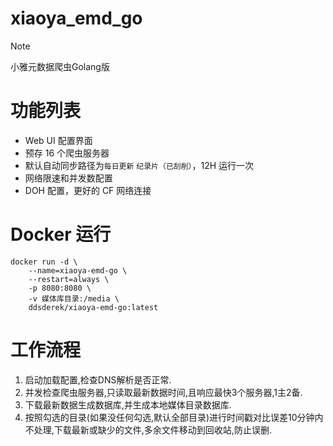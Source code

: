 # xiaoya_emd_go

> [!NOTE]
> 小雅元数据爬虫Golang版

# 功能列表

- Web UI 配置界面
- 预存 16 个爬虫服务器
- 默认自动同步路径为`每日更新` `纪录片（已刮削）`，12H 运行一次
- 网络限速和并发数配置
- DOH 配置，更好的 CF 网络连接

# Docker 运行

```shell
docker run -d \
    --name=xiaoya-emd-go \
    --restart=always \
    -p 8080:8080 \
    -v 媒体库目录:/media \
    ddsderek/xiaoya-emd-go:latest
```

# 工作流程

1. 启动加载配置,检查DNS解析是否正常.
2. 并发检查爬虫服务器,只读取最新数据时间,且响应最快3个服务器,1主2备.
3. 下载最新数据生成数据库,并生成本地媒体目录数据库.
4. 按照勾选的目录(如果没任何勾选,默认全部目录)进行时间戳对比误差10分钟内不处理,下载最新或缺少的文件,多余文件移动到回收站,防止误删.
